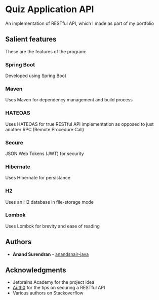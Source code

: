 # Quiz Application API

An implementation of RESTful API, which I made as part of my portfolio

## Salient features

These are the features of the program:

### Spring Boot

Developed using Spring Boot

### Maven

Uses Maven for dependency management and build process

### HATEOAS

Uses HATEOAS for true RESTful API implementation as opposed to just another RPC (Remote Procedure Call)

### Secure

JSON Web Tokens (JWT) for security

### Hibernate

Uses Hibernate for persistance

### H2

Uses an H2 database in file-storage mode

### Lombok

Uses Lombok for brevity and ease of reading

## Authors

* **Anand Surendran** - [anandsnair-java](https://github.com/anandsnair-java)

## Acknowledgments

* Jetbrains Academy for the project idea
* [Auth0](https://auth0.com/blog/implementing-jwt-authentication-on-spring-boot/#Securing-RESTful-APIs-with-JWTs) for the tips on securing a RESTful API
* Various authors on Stackoverflow

